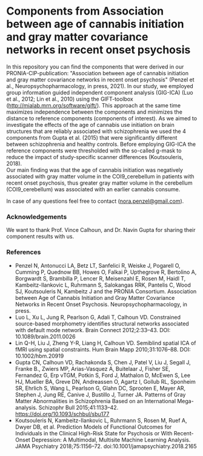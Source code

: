 # Components from Association between age of cannabis initiation and gray matter covariance networks in recent onset psychosis

In this repository you can find the components that were derived in our PRONIA-CIP-publication: "Association between age of cannabis initiation and gray matter
covariance networks in recent onset psychosis" (Penzel et al., Neuropsychopharmacology, in press, 2021).
In our study, we employed group information guided independent component analysis (GIG-ICA) (Luo et al., 2012; Lin et al., 2010) using the GIFT-toolbox (http://mialab.mrn.org/software/gift/). This approach at the same time maximizes independence between the components and minimizes the distance to reference components (components of interest). As we aimed to investigate the effects of the age of cannabis use initiation on brain structures that are reliably associated with schizophrenia we used the 4 components from Gupta et al. (2015) that were significantly different between schizophrenia and healthy controls. Before employing GIG-ICA the reference components were thresholded with the so-called g-mask to reduce the impact of study-specific scanner differences (Koutsouleris, 2018).  
Our main finding was that the age of cannabis initiation was negatively associated with gray matter volume in the COI9_cerebellum in patients with recent onset psychosis, thus greater gray matter volume in the cerebellum (COI9_cerebellum) was associated with an earlier cannabis consume. 

In case of any questions feel free to contact (nora.penzel@gmail.com). 

### Acknowledgements
We want to thank Prof. Vince Calhoun, and Dr. Navin Gupta for sharing their component results with us. 

### References
- Penzel N, Antonucci LA, Betz LT, Sanfelici R, Weiske J, Pogarell O, Cumming P, Quednow BB, Howes O, Falkai P, Upthegrove R, Bertolino A, Borgwardt S, Brambilla P, Lencer R, Meisenzahl E, Rosen M, Haidl T, Kambeitz-Ilankovic L, Ruhrmann S, Salokangas RRK, Pantelis C, Wood SJ, Koutsouleris N, Kambeitz J and the PRONIA Consortium. Association between Age of Cannabis Initiation and Gray Matter Covariance Networks in Recent Onset Psychosis. Neuropsychopharmacology, in press. 
- Luo L, Xu L, Jung R, Pearlson G, Adali T, Calhoun VD. Constrained source-based morphometry identifies structural networks associated with default mode network. Brain Connect 2012;2:33–43. DOI: 10.1089/brain.2011.0026
- Lin Q-H, Liu J, Zheng Y-R, Liang H, Calhoun VD. Semiblind spatial ICA of fMRI using spatial constraints. Hum Brain Mapp 2010;31:1076–88. DOI: 10.1002/hbm.20919
- Gupta CN, Calhoun VD, Rachakonda S, Chen J, Patel V, Liu J, Segall J, Franke B., Zwiers MP, Arias-Vasquez A, Buitelaar J, Fisher SE, Fernandez G, Erp vTGM, Potkin S, Ford J, Mathalon D, McEwen S, Lee HJ, Mueller BA, Greve DN, Andreassen O, Agartz I, Gollub RL, Sponheim SR, Ehrlich S, Wang L, Pearlson G, Glahn DC, Sprooten E, Mayer AR, Stephen J, Jung RE, Canive J, Bustillo J, Turner JA. Patterns of Gray Matter Abnormalities in Schizophrenia Based on an International Mega-analysis. Schizophr Bull 2015;41:1133–42. https://doi.org/10.1093/schbul/sbu177
- Koutsouleris N, Kambeitz-Ilankovic L, Ruhrmann S, Rosen M, Ruef A, Dwyer DB, et al. Prediction Models of Functional Outcomes for Individuals in the Clinical High-Risk State for Psychosis or With Recent-Onset Depression: A Multimodal, Multisite Machine Learning Analysis. JAMA Psychiatry 2018;75:1156–72. doi:10.1001/jamapsychiatry.2018.2165
